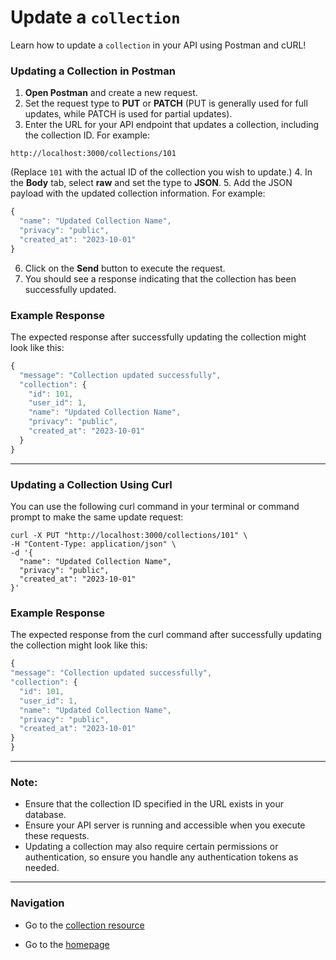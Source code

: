 # Update a `collection`

Learn how to update a `collection` in your API using Postman and cURL!

### Updating a Collection in Postman

1. **Open Postman** and create a new request.
2. Set the request type to **PUT** or **PATCH** (PUT is generally used for full updates, while PATCH is used for partial updates).
3. Enter the URL for your API endpoint that updates a collection, including the collection ID. For example:

```shell
http://localhost:3000/collections/101
```

(Replace `101` with the actual ID of the collection you wish to update.)
4. In the **Body** tab, select **raw** and set the type to **JSON**.
5. Add the JSON payload with the updated collection information. For example:

```js
{
  "name": "Updated Collection Name",
  "privacy": "public",
  "created_at": "2023-10-01"
}
```

6. Click on the **Send** button to execute the request.
7. You should see a response indicating that the collection has been successfully updated.

### Example Response

The expected response after successfully updating the collection might look like this:

```js
{
  "message": "Collection updated successfully",
  "collection": {
    "id": 101,
    "user_id": 1,
    "name": "Updated Collection Name",
    "privacy": "public",
    "created_at": "2023-10-01"
  }
}
```

---

### Updating a Collection Using Curl

You can use the following curl command in your terminal or command prompt to make the same update request:

```shell
curl -X PUT "http://localhost:3000/collections/101" \
-H "Content-Type: application/json" \
-d '{
  "name": "Updated Collection Name",
  "privacy": "public",
  "created_at": "2023-10-01"
}'
```

### Example Response

The expected response from the curl command after successfully updating the collection might look like this:

  ```js
{
  "message": "Collection updated successfully",
  "collection": {
    "id": 101,
    "user_id": 1,
    "name": "Updated Collection Name",
    "privacy": "public",
    "created_at": "2023-10-01"
  }
}
  ```

---

### Note:
- Ensure that the collection ID specified in the URL exists in your database.
- Ensure your API server is running and accessible when you execute these requests.
- Updating a collection may also require certain permissions or authentication, so ensure you handle any authentication tokens as needed.

---

### Navigation

* Go to the [collection resource](https://cnjoyce1225.github.io/the-archivist/Resources/collections.html)

* Go to the [homepage](https://cnjoyce1225.github.io/the-archivist/)
